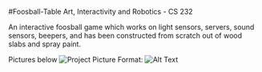 #Foosball-Table
Art, Interactivity and Robotics - CS 232

An interactive foosball game which works on light sensors, servers, sound sensors, beepers, and has been constructed from scratch out of wood slabs and spray paint.

Pictures below
![Project Picture](/Desktop/foosball-table.jfif)
Format: ![Alt Text](url)


